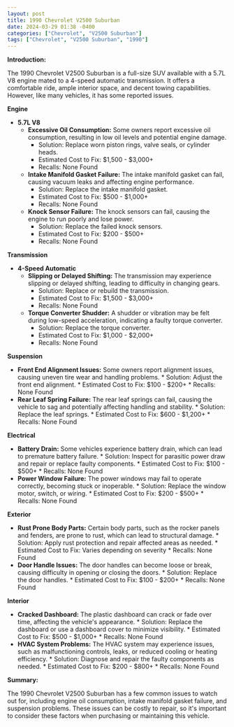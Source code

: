 ```yaml
---
layout: post
title: 1990 Chevrolet V2500 Suburban
date: 2024-03-29 01:38 -0400
categories: ["Chevrolet", "V2500 Suburban"]
tags: ["Chevrolet", "V2500 Suburban", "1990"]
---
```

**Introduction:**

The 1990 Chevrolet V2500 Suburban is a full-size SUV available with a 5.7L V8 engine mated to a 4-speed automatic transmission. It offers a comfortable ride, ample interior space, and decent towing capabilities. However, like many vehicles, it has some reported issues.

**Engine**

* **5.7L V8**
    * **Excessive Oil Consumption:** Some owners report excessive oil consumption, resulting in low oil levels and potential engine damage.
        * Solution: Replace worn piston rings, valve seals, or cylinder heads.
        * Estimated Cost to Fix: $1,500 - $3,000+
        * Recalls: None Found
    * **Intake Manifold Gasket Failure:** The intake manifold gasket can fail, causing vacuum leaks and affecting engine performance.
        * Solution: Replace the intake manifold gasket.
        * Estimated Cost to Fix: $500 - $1,000+
        * Recalls: None Found
    * **Knock Sensor Failure:** The knock sensors can fail, causing the engine to run poorly and lose power.
        * Solution: Replace the failed knock sensors.
        * Estimated Cost to Fix: $200 - $500+
        * Recalls: None Found

**Transmission**

* **4-Speed Automatic**
    * **Slipping or Delayed Shifting:** The transmission may experience slipping or delayed shifting, leading to difficulty in changing gears.
        * Solution: Replace or rebuild the transmission.
        * Estimated Cost to Fix: $1,500 - $3,000+
        * Recalls: None Found
    * **Torque Converter Shudder:** A shudder or vibration may be felt during low-speed acceleration, indicating a faulty torque converter.
        * Solution: Replace the torque converter.
        * Estimated Cost to Fix: $1,000 - $2,000+
        * Recalls: None Found

**Suspension**

* **Front End Alignment Issues:** Some owners report alignment issues, causing uneven tire wear and handling problems.
        * Solution: Adjust the front end alignment.
        * Estimated Cost to Fix: $100 - $200+
        * Recalls: None Found
* **Rear Leaf Spring Failure:** The rear leaf springs can fail, causing the vehicle to sag and potentially affecting handling and stability.
        * Solution: Replace the leaf springs.
        * Estimated Cost to Fix: $600 - $1,200+
        * Recalls: None Found

**Electrical**

* **Battery Drain:** Some vehicles experience battery drain, which can lead to premature battery failure.
        * Solution: Inspect for parasitic power draw and repair or replace faulty components.
        * Estimated Cost to Fix: $100 - $500+
        * Recalls: None Found
* **Power Window Failure:** The power windows may fail to operate correctly, becoming stuck or inoperable.
        * Solution: Replace the window motor, switch, or wiring.
        * Estimated Cost to Fix: $200 - $500+
        * Recalls: None Found

**Exterior**

* **Rust Prone Body Parts:** Certain body parts, such as the rocker panels and fenders, are prone to rust, which can lead to structural damage.
        * Solution: Apply rust protection and repair affected areas as needed.
        * Estimated Cost to Fix: Varies depending on severity
        * Recalls: None Found
* **Door Handle Issues:** The door handles can become loose or break, causing difficulty in opening or closing the doors.
        * Solution: Replace the door handles.
        * Estimated Cost to Fix: $100 - $200+
        * Recalls: None Found

**Interior**

* **Cracked Dashboard:** The plastic dashboard can crack or fade over time, affecting the vehicle's appearance.
        * Solution: Replace the dashboard or use a dashboard cover to minimize visibility.
        * Estimated Cost to Fix: $500 - $1,000+
        * Recalls: None Found
* **HVAC System Problems:** The HVAC system may experience issues, such as malfunctioning controls, leaks, or reduced cooling or heating efficiency.
        * Solution: Diagnose and repair the faulty components as needed.
        * Estimated Cost to Fix: $200 - $800+
        * Recalls: None Found

**Summary:**

The 1990 Chevrolet V2500 Suburban has a few common issues to watch out for, including engine oil consumption, intake manifold gasket failure, and suspension problems. These issues can be costly to repair, so it's important to consider these factors when purchasing or maintaining this vehicle.
